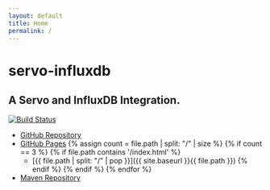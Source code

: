 ```yaml
---
layout: default
title: Home
permalink: /
---
```

# servo-influxdb

## A Servo and InfluxDB Integration.

[![Build Status](https://travis-ci.org/PolymathicCoder/servo-influxdb.svg?branch=master)](https://travis-ci.org/PolymathicCoder/servo-influxdb)

* [GitHub Repository](https://github.com/PolymathicCoder/servo-influxdb)
* [GitHub Pages](https://PolymathicCoder.github.io/servo-influxdb)
{% assign count = file.path | split: "/" | size %}
{% if count == 3 %}
{% if file.path contains '/index.html' %}
    + [{{ file.path | split: "/" | pop }}]({{ site.baseurl }}{{ file.path }})
{% endif %}
{% endif %}
{% endfor %}
* [Maven Repository](https://raw.github.com/PolymathicCoder/servo-influxdbt/mvn-repo/)
